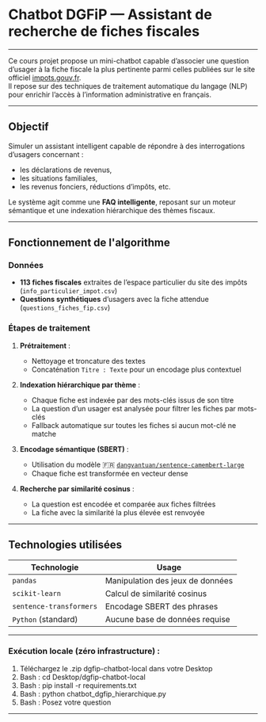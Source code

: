 # Chatbot DGFiP — Assistant de recherche de fiches fiscales

---

Ce cours projet propose un mini-chatbot capable d’associer une question d’usager à la fiche fiscale la plus pertinente parmi celles publiées sur le site officiel [impots.gouv.fr](https://www.impots.gouv.fr).  
Il repose sur des techniques de traitement automatique du langage (NLP) pour enrichir l’accès à l’information administrative en français.

---

## Objectif

Simuler un assistant intelligent capable de répondre à des interrogations d’usagers concernant :
- les déclarations de revenus,
- les situations familiales,
- les revenus fonciers, réductions d’impôts, etc.

Le système agit comme une **FAQ intelligente**, reposant sur un moteur sémantique et une indexation hiérarchique des thèmes fiscaux.

---

## Fonctionnement de l'algorithme

### Données
- **113 fiches fiscales** extraites de l’espace particulier du site des impôts (`info_particulier_impot.csv`)
- **Questions synthétiques** d’usagers avec la fiche attendue (`questions_fiches_fip.csv`)

### Étapes de traitement

1. **Prétraitement** :
   - Nettoyage et troncature des textes
   - Concaténation `Titre : Texte` pour un encodage plus contextuel

2. **Indexation hiérarchique par thème** :
   - Chaque fiche est indexée par des mots-clés issus de son titre
   - La question d’un usager est analysée pour filtrer les fiches par mots-clés
   - Fallback automatique sur toutes les fiches si aucun mot-clé ne matche

3. **Encodage sémantique (SBERT)** :
   - Utilisation du modèle 🇫🇷 [`dangvantuan/sentence-camembert-large`](https://huggingface.co/dangvantuan/sentence-camembert-large)
   - Chaque fiche est transformée en vecteur dense

4. **Recherche par similarité cosinus** :
   - La question est encodée et comparée aux fiches filtrées
   - La fiche avec la similarité la plus élevée est renvoyée

---

## Technologies utilisées

| Technologie             | Usage |
|-------------------------|-------|
| `pandas`                | Manipulation des jeux de données |
| `scikit-learn`          | Calcul de similarité cosinus |
| `sentence-transformers` | Encodage SBERT des phrases |
| `Python` (standard)     | Aucune base de données requise |

---

### **Exécution locale (zéro infrastructure)** :

1. Téléchargez le .zip dgfip-chatbot-local dans votre Desktop
2. Bash : cd Desktop/dgfip-chatbot-local
3. Bash : pip install -r requirements.txt
4. Bash : python chatbot_dgfip_hierarchique.py
5. Bash : Posez votre question

---
